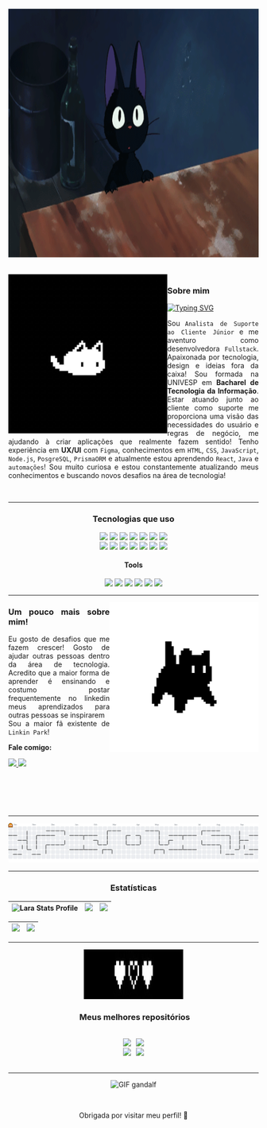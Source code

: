 <!--
    Querido usuário usando meu README como base para criar seu próprio:
    Fico muito feliz que você tenha gostado e sinta-se livre para o uso!
    Eu apenas peço uma coisa, por gentileza:

    Por favor, deixe uma estrela no meu README, irá deixar meu dia mais feliz :)
    ------
    Dear user using my README as a base  to create your own:
    I’m glad you liked it and feel free to use it!
    I just kindly ask for one thing:

    Please, leave a star on my README, it will make my day :)
-->

<!--- Banner -->
<p align="center">
  <img src="assets/shy.gif" width="1000px" height="500px" alt="Shy Cat" />
</p>

</br> 
<img src="assets/iconcat_3.jpg" width=320 align="left">

<div align="justify">

<!--- About me -->
### Sobre mim
[![Typing SVG](https://readme-typing-svg.herokuapp.com?font=Mona+sans&weight=600&size=18&duration=3000&pause=1000&color=8135B4&background=F29FFF00&width=500&height=30&lines=Ol%C3%A1+visitante!+Me+chamo+Lara+%F0%9F%92%9C;Sou+desenvolvedora+FullStack;Me+arrisco+no+design+%F0%9F%8E%A8;Adoro+gatinhos+e+jogos+2D!+%E2%AD%90)](https://git.io/typing-svg)

Sou `Analista de Suporte ao Cliente Júnior` e me aventuro como desenvolvedora `Fullstack`. 
Apaixonada por tecnologia, design e ideias fora da caixa! Sou formada na UNIVESP em **Bacharel de Tecnologia da Informação**.
Estar atuando junto ao cliente como suporte me proporciona uma visão das necessidades do usuário e regras de negócio, me ajudando à criar aplicações que realmente fazem sentido!
Tenho experiência em **UX/UI** com `Figma`, conhecimentos em `HTML`, `CSS`, `JavaScript`, `Node.js`, `PosgreSQL`, `PrismaORM` e atualmente estou aprendendo `React`, `Java` e `automações`! 
Sou muito curiosa e estou constantemente atualizando meus conhecimentos e buscando novos desafios na área de tecnologia!

</div>
</br>

--- 

<!--- My stacks -->
<div align="center">

### Tecnologias que uso

  <img src="https://img.shields.io/badge/HTML5-66298f?style=for-the-badge&logo=html5&logoColor=white" />
  <img src="https://img.shields.io/badge/CSS3-66298f?style=for-the-badge&logo=css3&logoColor=white" />
  <img src="https://img.shields.io/badge/JavaScript-66298f?style=for-the-badge&logo=javascript&logoColor=white" />
  <img src="https://img.shields.io/badge/React-66298f?style=for-the-badge&logo=react&logoColor=white" />
  <img src="https://img.shields.io/badge/Vite-66298f?style=for-the-badge&logo=vite&logoColor=white" />
  <img src="https://img.shields.io/badge/Tailwind_CSS-66298f?style=for-the-badge&logo=tailwind-css&logoColor=white" />
  <img src="https://img.shields.io/badge/MongoDB-66298f?style=for-the-badge&logo=mongodb&logoColor=white" />
</br>
  <img src="https://img.shields.io/badge/Node.js-66298f?style=for-the-badge&logo=node.js&logoColor=white" />
  <img src="https://img.shields.io/badge/Express-66298f?style=for-the-badge&logo=express&logoColor=white" />
  <img src="https://img.shields.io/badge/Prisma-66298f?style=for-the-badge&logo=prisma&logoColor=white" />
  <img src="https://img.shields.io/badge/PostgreSQL-66298f?style=for-the-badge&logo=postgresql&logoColor=white" />
  <img src="https://img.shields.io/badge/Neon-66298f?style=for-the-badge&logo=neon&logoColor=white" />
  <img src="https://img.shields.io/badge/Cloudinary-66298f?style=for-the-badge&logo=cloudinary&logoColor=white" />
  <img src="https://img.shields.io/badge/JWT-66298f?style=for-the-badge&logo=jsonwebtoken&logoColor=white" />

#### Tools
  <img src="https://img.shields.io/badge/Figma-000000?style=for-the-badge&logo=figma&logoColor=white" />
  <img src="https://img.shields.io/badge/Postman-000000?style=for-the-badge&logo=postman&logoColor=white" />
  <img src="https://img.shields.io/badge/Insomnia-000000?style=for-the-badge&logo=insomnia&logoColor=white" />
  <img src="https://img.shields.io/badge/Github-000000?style=for-the-badge&logo=github&logoColor=white" />
  <img src="https://img.shields.io/badge/MongoDB-000000?style=for-the-badge&logo=mongodb&logoColor=white" />
  <img src="https://img.shields.io/badge/Datadog-000000?style=for-the-badge&logo=datadog&logoColor=white" />
  
</div>

--- 

<img src="assets/iconcat_1.jpg" width=300 align="right">

<div align="justify">
    
### Um pouco mais sobre mim! 
Eu gosto de desafios que me fazem crescer! 
Gosto de ajudar outras pessoas dentro da área de tecnologia.
Acredito que a maior forma de aprender é ensinando e costumo postar frequentemente no linkedin meus aprendizados para outras pessoas se inspirarem </br>
Sou a maior fã existente de `Linkin Park`!

**Fale comigo:**

  <a href="https://www.linkedin.com/in/laracorsinim">
    <img src="https://img.shields.io/badge/LinkedIn-000000?style=for-the-badge&logo=linkedin&logoColor=white" />
  </a>
  <a href="mailto:laracorsinidemiranda@gmail.com">
    <img src="https://img.shields.io/badge/E--mail-000000?style=for-the-badge&logo=gmail&logoColor=white" />
  </a>
  
</div>

</br></br></br></br>

---

<picture>
  <source media="(prefers-color-scheme: dark)" srcset="https://raw.githubusercontent.com/laracmiranda/laracmiranda/output/pacman-contribution-graph-dark.svg">
  <source media="(prefers-color-scheme: light)" srcset="https://raw.githubusercontent.com/laracmiranda/laracmiranda/output/pacman-contribution-graph.svg">
  <img alt="pacman contribution graph" src="https://raw.githubusercontent.com/laracmiranda/laracmiranda/output/pacman-contribution-graph.svg">
</picture>

---

<div align="center">

<!-- Statistics -->
### Estatísticas

</div>

| ![Lara Stats Profile](http://github-profile-summary-cards.vercel.app/api/cards/stats?username=laracmiranda&mode-daily&theme=midnight_purple&title_color=DA70D6&icon_color=EE82EE") | ![](http://github-profile-summary-cards.vercel.app/api/cards/repos-per-language?username=laracmiranda&hide=Html&theme=midnight_purple) | ![](http://github-profile-summary-cards.vercel.app/api/cards/most-commit-language?username=laracmiranda&theme=midnight_purple) |
| :-: | :-: | :-: |

| ![](http://github-profile-summary-cards.vercel.app/api/cards/profile-details?username=laracmiranda&theme=midnight_purple) | ![](https://streak-stats.demolab.com?user=laracmiranda&locale=en&mode=daily&theme=midnight_purple&hide_border=false&border_radius=5&order=3) |
| :-: | :-: |

---

<p align="center">
  <img src="assets/hearts.jpg" width="200px" height="100px" alt="Shy Cat" />
</p>

<!-- My Best Repositories -->
<div align="center">

  <h3>
   Meus melhores repositórios
  </h3></br>

  <div style="display: flex; justify-content: center; gap: 10px;">
    <a href="https://github.com/laracmiranda/Site_Bazar_Ecommerce">
        <img width=395 src="https://github-readme-stats.vercel.app/api/pin/?username=laracmiranda&repo=Site_Bazar_Ecommerce&theme=light&title_color=000000&icon_color=000000&text_color=000000&bg_color=ffffff" />
    </a>
    <a href="https://github.com/laracmiranda/Estudos_Gerais">
        <img width=395 src="https://github-readme-stats.vercel.app/api/pin/?username=laracmiranda&repo=Estudos_Gerais&theme=dark&title_color=000000&icon_color=000000&text_color=000000&bg_color=ffffff" />
    </a>
</div>

<div align="center">

  <div style="display: flex; justify-content: center; gap: 10px;">
    <a href="https://github.com/laracmiranda/Estudos_AvantiBootcamp">
        <img width=395 src="https://github-readme-stats.vercel.app/api/pin/?username=laracmiranda&repo=Estudos_AvantiBootcamp&theme=light&title_color=000000&icon_color=000000&text_color=000000&bg_color=ffffff" />
    </a>
    <a href="https://github.com/laracmiranda/Receitas_API">
        <img width=395 src="https://github-readme-stats.vercel.app/api/pin/?username=laracmiranda&repo=Receitas_API&theme=dark&title_color=000000&icon_color=000000&text_color=000000&bg_color=ffffff" />
    </a>
</div>
</br>

--- 

<p align="center">
  <img src="https://media2.giphy.com/media/v1.Y2lkPTc5MGI3NjExODU5YWZwZDBneTZ1eXU2b2xsNm92c3l3bzFoeXliYW05YWpxdTJqYyZlcD12MV9pbnRlcm5hbF9naWZfYnlfaWQmY3Q9Zw/2XflxzGoMXkpe9bvyk8/giphy.gif" width="250px" alt="GIF gandalf" />
</p>

</br> 

<p align="center">
  Obrigada por visitar meu perfil! 💜
</p>
